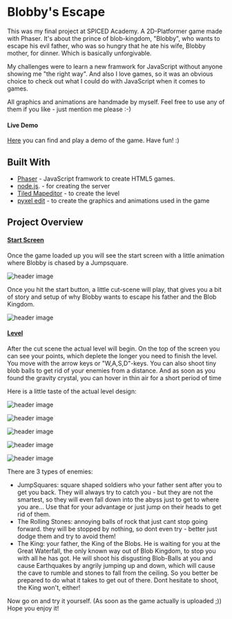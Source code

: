 # Blobby's Escape

This was my final project at SPICED Academy. A 2D-Platformer game made with Phaser. It's about the prince of blob-kingdom, "Blobby", who wants to escape his evil father, who was so hungry that he ate his wife, Blobby mother, for dinner. Which is basically unforgivable.



My challenges were to learn a new framwork for JavaScript without anyone showing me "the right way". And also I love games, so it was an obvious choice to check out what I could do with JavaScript when it comes to games. 



All graphics and animations are handmade by myself. Feel free to use any of them if you like - just mention me please :-)



#### Live Demo

[Here](https://bit.ly/2CeMrGK) you can find and play a demo of the game. Have fun! :)



## Built With

- [Phaser](https://photonstorm.github.io/phaser3-docs/) - JavaScript framwork to create HTML5 games.
- [node.js](https://nodejs.org/api/). - for creating the server
- [Tiled Mapeditor](https://www.mapeditor.org/) - to create the level
- [pyxel edit](https://pyxeledit.com/) - to create the graphics and animations used in the game

## Project Overview

#### <u>Start Screen</u>

Once the game loaded up you will see the start screen with a little animation where Blobby is chased by a Jumpsquare. 

 ![header image](https://raw.github.com/moritzjaksch/blobbys-escape/master/assets/preview/preview6.png)



Once you hit the start button, a little cut-scene will play, that gives you a bit of story and setup of why Blobby wants to escape his father and the Blob Kingdom.

![header image](https://raw.github.com/moritzjaksch/blobbys-escape/master/assets/preview/preview7.png)

#### <u>Level</u>

After the cut scene the actual level will begin. On the top of the screen you can see your points, which deplete the longer you need to finish the level. You move with the arrow keys or "W,A,S,D"-keys. You can also shoot tiny blob balls to get rid of your enemies from a distance. And as soon as you found the gravity crystal, you can hover in thin air for a short period of time 



Here is a little taste of the actual level design:



![header image](https://raw.github.com/moritzjaksch/blobbys-escape/master/assets/preview/preview4.png)



![header image](https://raw.github.com/moritzjaksch/blobbys-escape/master/assets/preview/preview5.png)

![header image](https://raw.github.com/moritzjaksch/blobbys-escape/master/assets/preview/preview10.png)



![header image](https://raw.github.com/moritzjaksch/blobbys-escape/master/assets/preview/preview11.png)



![header image](https://raw.github.com/moritzjaksch/blobbys-escape/master/assets/preview/preview8.png)



There are 3 types of enemies: 

* JumpSquares: square shaped soldiers who your father sent after you to get you back. They will always try to catch you - but they are not the smartest, so they will even fall down into the abyss just to get to where you are... Use that for your advantage or just jump on their heads to get rid of them.
* The Rolling Stones: annoying balls of rock that just cant stop going forward. they will be stopped by nothing, so dont even try - better just dodge them and try to avoid them! 
* The King: your father, the King of the Blobs.  He is waiting for you at the Great Waterfall, the only known way out of Blob Kingdom, to stop you with all he has got. He will shoot his disgusting Blob-Balls at you and cause Earthquakes by angrily jumping up and down, which will cause the cave to rumble and stones to fall from the ceiling. So you better be prepared to do what it takes to get out of there. Dont hesitate to shoot, the King won't, either! 



Now go on and try it yourself. (As soon as the game actually is uploaded ;)) Hope you enjoy it!